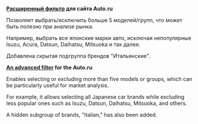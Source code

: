**[Расширенный фильтр](https://destiny503.github.io/autoru-filter-extended/) для сайта Auto.ru**

Позволяет выбрать/исключить больше 5 моделей/групп, что может быть полезно при анализе рынка.

Например, выбрать все японские марки авто, исключая непопулярные Isuzu, Acura, Datsun, Daihatsu, Mitsuoka и так далее.

Добавлена скрытая подгруппа брендов "Итальянские".

**[An advanced filter](https://destiny503.github.io/autoru-filter-extended/) for the Auto.ru**

Enables selecting or excluding more than five models or groups, which can be particularly useful for market analysis.

For example, it allows selecting all Japanese car brands while excluding less popular ones such as Isuzu, Datsun, Daihatsu, Mitsuoka, and others.

A hidden subgroup of brands, "Italian," has also been added.